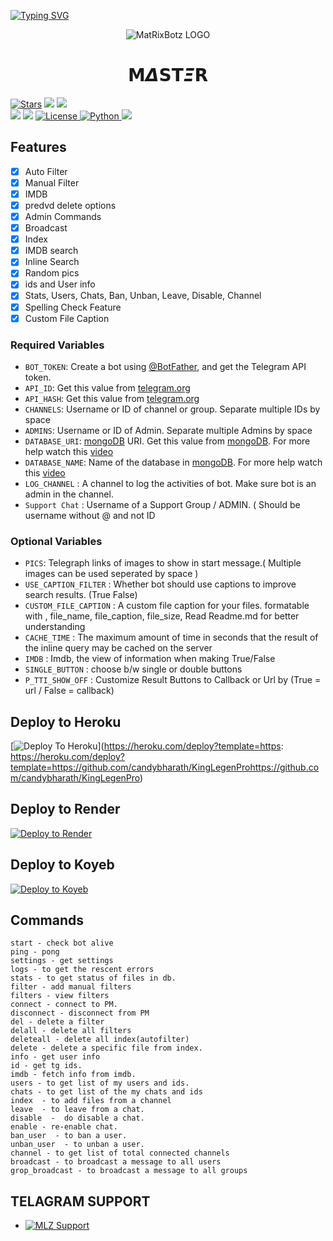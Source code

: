 [![Typing SVG](https://readme-typing-svg.demolab.com?font=&weight=800&size=300&pause=1000&width=6000&height=1900&lines=%F0%9D%97%AA%F0%9D%97%98%F0%9D%97%9F%F0%9D%97%96%F0%9D%97%A2%F0%9D%97%A0+%F0%9D%97%A7%F0%9D%97%A2+%F0%9D%99%8B%F0%9D%99%80%F0%9D%99%8F%F0%9D%99%80%F0%9D%99%8D+%F0%9D%99%8B%F0%9D%98%BC%F0%9D%99%8D%F0%9D%99%86%F0%9D%99%80%F0%9D%99%8D+%F0%9D%90%81%F0%9D%90%8E%F0%9D%90%93;%F0%9D%97%96%F0%9D%97%A5%F0%9D%97%98%F0%9D%97%94%F0%9D%97%A7%F0%9D%97%98%F0%9D%97%97+%F0%9D%97%95%F0%9D%97%AC+%F0%9D%97%A7%F0%9D%97%98%F0%9D%97%94%F0%9D%97%A0+%F0%9D%97%A0%F0%9D%97%AE%F0%9D%98%81%F0%9D%97%A5%F0%9D%97%B6%F0%9D%98%85%F0%9D%97%95%F0%9D%97%BC%F0%9D%98%81%F0%9D%98%87;%F0%9D%97%94+%F0%9D%97%A6%F0%9D%97%9C%F0%9D%97%A0%F0%9D%97%A3%F0%9D%97%9F%F0%9D%97%98+%F0%9D%97%A7%F0%9D%97%9A+%F0%9D%97%95%F0%9D%97%A2%F0%9D%97%A7+MAKER)](https://git.io/typing-svg)
<p align="center">
  <img src="https://telegra.ph/file/572eb290a9662e4773eb8.jpg" alt="MatRixBotz LOGO">
</p>
<h1 align="center">
  <b>𝗠𝞓𝗦𝗧𝞝𝗥</b>
</h1>

<a href="https://github.com/matrixbotz0/PETER-PARKER-BOT"><img src="https://img.shields.io/github/stars/matrixbotz0/PETER-PARKER-BOT?color=black&logo=github&logoColor=black&style=for-the-badge" alt="Stars" /></a>
<a href="https://github.com/matrixbotz0/PETER-PARKER-BOT/network/members"> <img src="https://img.shields.io/github/forks/matrixbotz0/PETER-PARKER-BOT?color=black&logo=github&logoColor=black&style=for-the-badge" /></a>
<a href="https://github.com/matrixbotz0/PETER-PARKER-BOT"> <img src="https://img.shields.io/github/repo-size/matrixbotz0/PETER-PARKER-BOT?color=skyblue&logo=github&logoColor=blue&style=for-the-badge" /></a>   
<a href="https://github.com/matrixbotz0/PETER-PARKER-BOT/commit/main"> <img src="https://img.shields.io/github/last-commit/matrixbotz0/PETER-PARKER-BOT?color=black&logo=github&logoColor=black&style=for-the-badge" /></a>
<a href="https://github.com/matrixbotz0/PETER-PARKER-BOT"> <img src="https://img.shields.io/github/contributors/matrixbotz0/PETER-PARKER-BOT?color=skyblue&logo=github&logoColor=blue&style=for-the-badge" /></a>
<a href="https://github.com/matrixbotz0/PETER-PARKER-BOT/blob/main/LICENSE"> <img src="https://img.shields.io/badge/License- GPL 2.0 license -blueviolet?style=for-the-badge" alt="License" /> </a>
<a href="https://www.python.org/"> <img src="https://img.shields.io/badge/Written%20in-Python-skyblue?style=for-the-badge&logo=python" alt="Python" /> </a>
<a href="https://pypi.org/project/Pyrogram/"> <img src="https://img.shields.io/pypi/v/pyrogram?color=white&label=pyrogram&logo=python&logoColor=blue&style=for-the-badge" /></a>


## Features

- [x] Auto Filter
- [x] Manual Filter
- [x] IMDB
- [x] predvd delete options
- [x] Admin Commands
- [x] Broadcast
- [x] Index
- [x] IMDB search
- [x] Inline Search
- [x] Random pics
- [x] ids and User info 
- [x] Stats, Users, Chats, Ban, Unban, Leave, Disable, Channel
- [x] Spelling Check Feature
- [x] Custom File Caption

### Required Variables
* `BOT_TOKEN`: Create a bot using [@BotFather](https://telegram.dog/BotFather), and get the Telegram API token.
* `API_ID`: Get this value from [telegram.org](https://my.telegram.org/apps)
* `API_HASH`: Get this value from [telegram.org](https://my.telegram.org/apps)
* `CHANNELS`: Username or ID of channel or group. Separate multiple IDs by space
* `ADMINS`: Username or ID of Admin. Separate multiple Admins by space
* `DATABASE_URI`: [mongoDB](https://www.mongodb.com) URI. Get this value from [mongoDB](https://www.mongodb.com). For more help watch this [video](https://youtu.be/1G1XwEOnxxo)
* `DATABASE_NAME`: Name of the database in [mongoDB](https://www.mongodb.com). For more help watch this [video](https://youtu.be/1G1XwEOnxxo)
* `LOG_CHANNEL` : A channel to log the activities of bot. Make sure bot is an admin in the channel.
* `Support Chat` : Username of a Support Group / ADMIN. ( Should be username without @ and not ID
### Optional Variables
* `PICS`: Telegraph links of images to show in start message.( Multiple images can be used seperated by space )
* `USE_CAPTION_FILTER` : Whether bot should use captions to improve search results. (True False)
* `CUSTOM_FILE_CAPTION` : A custom file caption for your files. formatable with , file_name, file_caption, file_size, Read Readme.md for better understanding
* `CACHE_TIME` : The maximum amount of time in seconds that the result of the inline query may be cached on the server
* `IMDB` : Imdb, the view of information when making True/False
* `SINGLE_BUTTON` : choose b/w single or double buttons 
* `P_TTI_SHOW_OFF` : Customize Result Buttons to Callback or Url by (True = url / False = callback)

## Deploy to Heroku 

[![Deploy To Heroku](https://www.herokucdn.com/deploy/button.svg)](https://heroku.com/deploy?template=https: https://heroku.com/deploy?template=https://github.com/candybharath/KingLegenProhttps://github.com/candybharath/KingLegenPro)

## Deploy to Render

[![Deploy to Render](https://render.com/images/deploy-to-render-button.svg)](https://render.com/deploy?repo=https://github.com/Aneebrahman/AK-MASTER-2)

## Deploy to Koyeb

[![Deploy to Koyeb](https://www.koyeb.com/static/images/deploy/button.svg)](https://app.koyeb.com/deploy?type=git&repository=github.com/koyeb/PETER-PARKER-BOT&branch=main&name=PETER-PARKER-BOT)

## Commands
```
start - check bot alive
ping - pong
settings - get settings 
logs - to get the rescent errors
stats - to get status of files in db.
filter - add manual filters
filters - view filters
connect - connect to PM.
disconnect - disconnect from PM
del - delete a filter
delall - delete all filters
deleteall - delete all index(autofilter)
delete - delete a specific file from index.
info - get user info
id - get tg ids.
imdb - fetch info from imdb.
users - to get list of my users and ids.
chats - to get list of the my chats and ids 
index  - to add files from a channel
leave  - to leave from a chat.
disable  -  do disable a chat.
enable - re-enable chat.
ban_user  - to ban a user.
unban_user  - to unban a user.
channel - to get list of total connected channels
broadcast - to broadcast a message to all users
grop_broadcast - to broadcast a message to all groups
```

## TELAGRAM SUPPORT 

* [![MLZ Support](https://img.shields.io/static/v1?label=MATRIX&message=BOTZ&color=critical)](https://t.me/MLZ_BOTZ_SUPPORT)

